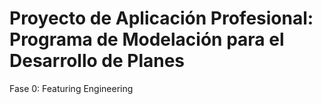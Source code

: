 # Proyecto de Aplicación Profesional: Programa de Modelación para el Desarrollo de Planes

Fase  0: Featuring Engineering
